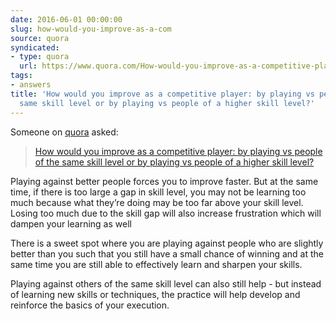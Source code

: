 ```yaml
---
date: 2016-06-01 00:00:00
slug: how-would-you-improve-as-a-com
source: quora
syndicated:
- type: quora
  url: https://www.quora.com/How-would-you-improve-as-a-competitive-player-by-playing-vs-people-of-the-same-skill-level-or-by-playing-vs-people-of-a-higher-skill-level/answer/Roy-Tang
tags:
- answers
title: 'How would you improve as a competitive player: by playing vs people of the
  same skill level or by playing vs people of a higher skill level?'
---
```


Someone on [quora](https://quora.com) asked:

> [How would you improve as a competitive player: by playing vs people of the same skill level or by playing vs people of a higher skill level?](https://www.quora.com/How-would-you-improve-as-a-competitive-player-by-playing-vs-people-of-the-same-skill-level-or-by-playing-vs-people-of-a-higher-skill-level/answer/Roy-Tang)


Playing against better people forces you to improve faster. But at the same time, if there is too large a gap in skill level, you may not be learning too much because what they’re doing may be too far above your skill level. Losing too much due to the skill gap will also increase frustration which will dampen your learning as well

There is a sweet spot where you are playing against people who are slightly better than you such that you still have a small chance of winning and at the same time you are still able to effectively learn and sharpen your skills.

Playing against others of the same skill level can also still help - but instead of learning new skills or techniques, the practice will help develop and reinforce the basics of your execution.